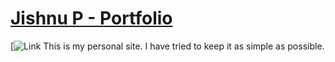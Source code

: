 # [Jishnu P - Portfolio](https://jishnujayakumar.github.io/)
[![Link](https://jishnujayakumar.github.io/)
This is my personal site. I have tried to keep it as simple as possible.

